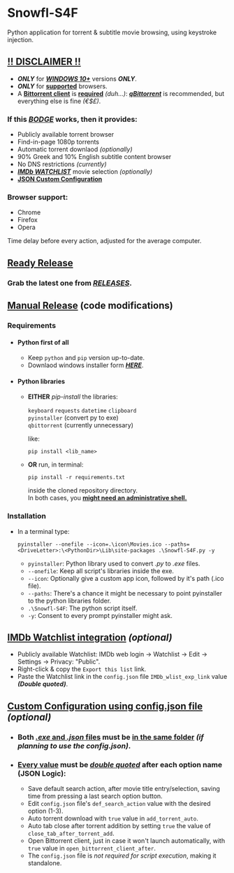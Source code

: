 # Snowfl-S4F
Python application for torrent & subtitle movie browsing, using keystroke injection.  
## <ins>**!! DISCLAIMER !!**</ins>
- **_ONLY_** for <ins>**_WINDOWS 10+_**</ins> versions **_ONLY_**.
- **_ONLY_** for <ins>**supported**</ins> browsers.  
- A <ins>**Bittorrent client**</ins> is <ins>**required**</ins> _(duh...)_: [**_qBittorrent_**](https://www.fosshub.com/qBittorrent.html) is recommended, but everything else is fine _(€$£)_.

### If this <ins>_BODGE_</ins> works, then it provides:  
- Publicly available torrent browser
- Find-in-page 1080p torrents
- Automatic torrent downlaod _(optionally)_
- 90% Greek and 10% English subtitle content browser
- No DNS restrictions _(currently)_
- [**_IMDb WATCHLIST_**](https://github.com/tru3w1tn3ss/Snowfl-S4F/blob/master/README.md#imdb-watchlist-integration-optional) movie selection _(optionally)_
- [**JSON Custom Configuration**](https://github.com/tru3w1tn3ss/Snowfl-S4F#custom-configuration-using-configjson-file-optional)  

### Browser support:  
- Chrome
- Firefox
- Opera

Time delay before every action, adjusted for the average computer.
## <ins>Ready Release</ins>
### Grab the latest one from [**_RELEASES_**](https://github.com/tru3w1tn3ss/Snowfl-S4F/releases).  

## <ins>Manual Release</ins> (code modifications)
### Requirements
- #### Python first of all
  - Keep `python` and `pip` version up-to-date.
  - Downlaod windows installer form [**_HERE_**](https://www.python.org/downloads/windows).
- #### Python libraries
  - **EITHER** _pip-install_ the libraries:  
  
    `keyboard` `requests` `datetime` `clipboard`  
    `pyinstaller` (convert py to exe)  
    `qbittorrent` (currently unnecessary)  
    
    like:
    ```
    pip install <lib_name>
    ```
  - **OR** run, in terminal:
    ```
    pip install -r requirements.txt
    ```
    inside the cloned repository directory.  
    In both cases, you **<ins>might need an administrative shell.</ins>**
### Installation
- In a terminal type:
  ```
  pyinstaller --onefile --icon=.\icon\Movies.ico --paths=<DriveLetter>:\<PythonDir>\Lib\site-packages .\Snowfl-S4F.py -y
  ```
  - `pyinstaller`: Python library used to convert _.py_ to _.exe_ files.
  - `--onefile`: Keep all script's libraries inside the exe.
  - `--icon`: Optionally give a custom app icon, followed by it's path (.ico file).
  - `--paths`: There's a chance it might be necessary to point pyinstaller to the python libraries folder.
  - `.\Snowfl-S4F`: The python script itself.
  - `-y`: Consent to every prompt pyinstaller might ask.
## <ins>IMDb Watchlist integration</ins> _(optional)_
  - Publicly available Watchlist: IMDb web login -> Watchlist -> Edit -> Settings -> Privacy: "Public".
  - Right-click & copy the `Export this list` link.
  - Paste the Watchlist link in the `config.json` file `IMDb_wlist_exp_link` value **_(Double quoted)_**.
## <ins>Custom Configuration using config.json file</ins> _(optional)_
- ### Both <ins>_.exe_ and _.json_ files</ins> must be <ins>in the same folder</ins> _(if planning to use the config.json)_.
- ### <ins>Every value</ins> must be <ins>**_double quoted_**</ins> after each option name (JSON Logic):
  - Save default search action, after movie title entry/selection, saving time from pressing a last search option button.  
  - Edit `config.json` file's `def_search_action` value with the desired option (1-3).
  - Auto torrent download with `true` value in `add_torrent_auto`.
  - Auto tab close after torrent addition by setting `true` the value of `close_tab_after_torrent_add`.
  - Open Bittorrent client, just in case it won't launch automatically, with `true` value in `open_bittorrent_client_after`.
  - The `config.json` file is _not required for script execution_, making it standalone.
